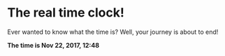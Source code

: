 # The real time clock!

Ever wanted to know what the time is? Well, your journey is about to end!

**The time is Nov 22, 2017, 12:48**